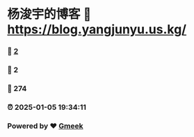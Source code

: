 # 杨浚宇的博客 :link: https://blog.yangjunyu.us.kg/ 
### :page_facing_up: [2](https://blog.yangjunyu.us.kg//tag.html) 
### :speech_balloon: 2 
### :hibiscus: 274 
### :alarm_clock: 2025-01-05 19:34:11 
### Powered by :heart: [Gmeek](https://github.com/Meekdai/Gmeek)
